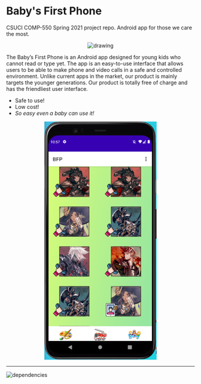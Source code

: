 # Baby's First Phone
CSUCI COMP-550 Spring 2021 project repo. Android app for those we care the most.

<p align="center">
<img src="app/src/main/res/mipmap-xxxhdpi/ic_launcher_round.png" alt="drawing" width="50"/>
</p>

The Baby’s First Phone is an Android app designed for young kids who cannot read or type yet. The app is an easy-to-use interface that allows users to be able to make phone and video calls in a safe and controlled environment. Unlike current apps in the market, our product is mainly targets the younger generations. Our product is totally free of charge and has the friendliest user interface.
- Safe to use!  
- Low cost!  
- *So easy even a baby can use it!*

<p align="center">
<img src="app\src\main\res\drawable\README.png" alt="drawing" width="300"/>
</p>

****

![dependencies](https://img.shields.io/badge/dependencies-mobilertc%7Ccommonlib-brightgreen)
